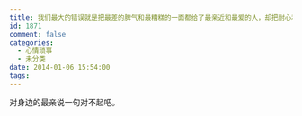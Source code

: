 ```yaml
---
title: 我们最大的错误就是把最差的脾气和最糟糕的一面都给了最亲近和最爱的人，却把耐心和宽容给了陌生人。
id: 1871
comment: false
categories:
  - 心情琐事
  - 未分类
date: 2014-01-06 15:54:00
tags:
---
```


对身边的最亲说一句对不起吧。